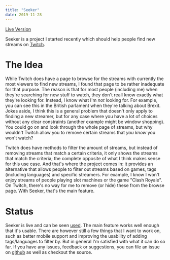 ```yaml
---
title: "Seeker"
date: 2019-11-28
---
```


[Live Version](https://blog.eternalwings.de/seeker/)

Seeker is a project I started recently which should help people find new streams on [Twitch](https://twitch.tv).

# The Idea

While Twitch does have a page to browse for the streams with currently the most viewers to find new streams, I found that page to be rather inadequate for that purpose. The reason is that for most people (including me) when they're searching for new stuff to watch, they don't reall know exactly what they're looking for. Instead, I know what I'm _not_ looking for. For example, you can see this in the British parlament when they're talking about Brexit. Jokes aside, I think this is a general problem that doesn't only apply to finding a new streamer, but for any case where you have a lot of choices without any clear constraints (another example might be window shopping). You could go on and look through the whole page of streams, but why wouldn't Twitch allow you to remove certain streams that _you know_ you won't watch?

Twitch does have methods to filter the amount of streams, but instead of removing streams that match a certain criteria, it only shows the streams that match the criteria; the complete opposite of what I think makes sense for this use case. And that's where the project comes in: it provides an alternative that allows people to filter out streams based on games, tags (including languages) and specific streamers. For example, I know I won't enjoy streams of people playing slot machines or the game "Clash Royale". On Twitch, there's no way for me to remove (or hide) these from the browse page. With Seeker, that's the main feature.

# Status

Seeker is live and can be seen [used](https://blog.eternalwings.de/seeker/). The main feature works well enough that it's usable. There are however still a few things that I want to work on, such as better mobile support and improving the usability of adding tags/languages to filter by. But in general I'm satisfied with what it can do so far. If you have any issues, feedback or suggestions, you can file an issue on [github](https://github.com/kumpelblase2/seeker) as well as checkout the source.
